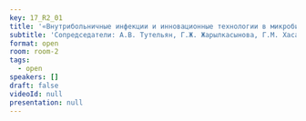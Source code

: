 ```yaml
---
key: 17_R2_01
title: '«Внутрибольничные инфекции и инновационные технологии в микробиологии»'
subtitle: 'Сопредседатели: А.В. Тутельян, Г.Ж. Жарылкасынова, Г.М. Хасанова, Пэн Ихонг'
format: open
room: room-2
tags:
  - open
speakers: []
draft: false
videoId: null
presentation: null
---
```

